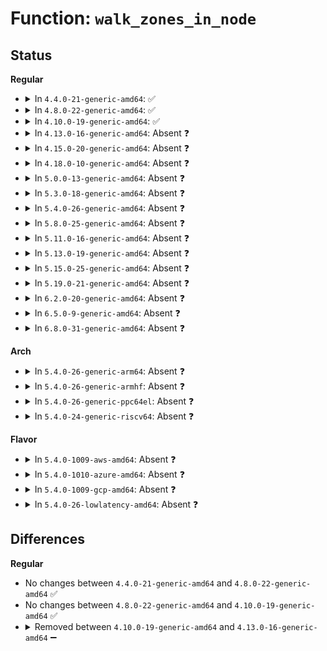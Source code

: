 # Function: <code>walk_zones_in_node</code>

## Status
<b>Regular</b>
<ul>
<li>
<details>
<summary>In <code>4.4.0-21-generic-amd64</code>: ✅</summary>

```c
void walk_zones_in_node(struct seq_file * m, pg_data_t * pgdat, void (*)(struct seq_file *, pg_data_t *, struct zone *) print)
```

```json
{
  "name": "walk_zones_in_node",
  "collision_type": "Unique Static",
  "inline_type": "No",
  "funcs": [
    {
      "addr": 18446744071580599648,
      "name": "walk_zones_in_node",
      "external": false,
      "loc": "mm/vmstat.c:903",
      "file": "mm/vmstat.c",
      "inline": "seen, unknown",
      "caller_inline": [],
      "caller_func": [
        "mm/vmstat.c:frag_show",
        "mm/vmstat.c:zoneinfo_show",
        "mm/vmstat.c:extfrag_show",
        "mm/vmstat.c:unusable_show"
      ]
    }
  ],
  "symbols": [
    {
      "addr": 18446744071580599648,
      "name": "walk_zones_in_node",
      "section": ".text",
      "bind": "STB_LOCAL",
      "size": 140
    }
  ]
}
```
</details>
</li>
<li>
<details>
<summary>In <code>4.8.0-22-generic-amd64</code>: ✅</summary>

```c
void walk_zones_in_node(struct seq_file * m, pg_data_t * pgdat, void (*)(struct seq_file *, pg_data_t *, struct zone *) print)
```

```json
{
  "name": "walk_zones_in_node",
  "collision_type": "Unique Static",
  "inline_type": "No",
  "funcs": [
    {
      "addr": 18446744071580701680,
      "name": "walk_zones_in_node",
      "external": false,
      "loc": "mm/vmstat.c:1123",
      "file": "mm/vmstat.c",
      "inline": "seen, unknown",
      "caller_inline": [],
      "caller_func": [
        "mm/vmstat.c:extfrag_show",
        "mm/vmstat.c:unusable_show",
        "mm/vmstat.c:zoneinfo_show",
        "mm/vmstat.c:frag_show"
      ]
    }
  ],
  "symbols": [
    {
      "addr": 18446744071580701680,
      "name": "walk_zones_in_node",
      "section": ".text",
      "bind": "STB_LOCAL",
      "size": 137
    }
  ]
}
```
</details>
</li>
<li>
<details>
<summary>In <code>4.10.0-19-generic-amd64</code>: ✅</summary>

```c
void walk_zones_in_node(struct seq_file * m, pg_data_t * pgdat, void (*)(struct seq_file *, pg_data_t *, struct zone *) print)
```

```json
{
  "name": "walk_zones_in_node",
  "collision_type": "Unique Static",
  "inline_type": "No",
  "funcs": [
    {
      "addr": 18446744071580767488,
      "name": "walk_zones_in_node",
      "external": false,
      "loc": "mm/vmstat.c:1123",
      "file": "mm/vmstat.c",
      "inline": "seen, unknown",
      "caller_inline": [],
      "caller_func": [
        "mm/vmstat.c:extfrag_show",
        "mm/vmstat.c:unusable_show",
        "mm/vmstat.c:zoneinfo_show",
        "mm/vmstat.c:frag_show"
      ]
    }
  ],
  "symbols": [
    {
      "addr": 18446744071580767488,
      "name": "walk_zones_in_node",
      "section": ".text",
      "bind": "STB_LOCAL",
      "size": 137
    }
  ]
}
```
</details>
</li>
<li>
<details>
<summary>In <code>4.13.0-16-generic-amd64</code>: Absent ❓</summary>

```json
{
  "name": "walk_zones_in_node",
  "collision_type": "Unique Static",
  "inline_type": "Selective",
  "funcs": [
    {
      "addr": 18446744071580808048,
      "name": "walk_zones_in_node",
      "external": false,
      "loc": "mm/vmstat.c:1132",
      "file": "mm/vmstat.c",
      "inline": "not declared, inlined",
      "caller_inline": [],
      "caller_func": [
        "mm/vmstat.c:extfrag_show",
        "mm/vmstat.c:zoneinfo_show",
        "mm/vmstat.c:frag_show"
      ]
    }
  ],
  "symbols": [
    {
      "addr": 18446744071580808048,
      "name": "walk_zones_in_node.constprop.16",
      "section": ".text",
      "bind": "STB_LOCAL",
      "size": 133
    }
  ]
}
```
</details>
</li>
<li>
<details>
<summary>In <code>4.15.0-20-generic-amd64</code>: Absent ❓</summary>

```json
{
  "name": "walk_zones_in_node",
  "collision_type": "Unique Static",
  "inline_type": "Selective",
  "funcs": [
    {
      "addr": 18446744071580897248,
      "name": "walk_zones_in_node",
      "external": false,
      "loc": "mm/vmstat.c:1326",
      "file": "mm/vmstat.c",
      "inline": "not declared, inlined",
      "caller_inline": [],
      "caller_func": [
        "mm/vmstat.c:extfrag_show",
        "mm/vmstat.c:zoneinfo_show",
        "mm/vmstat.c:frag_show"
      ]
    }
  ],
  "symbols": [
    {
      "addr": 18446744071580897248,
      "name": "walk_zones_in_node.constprop.16",
      "section": ".text",
      "bind": "STB_LOCAL",
      "size": 136
    }
  ]
}
```
</details>
</li>
<li>
<details>
<summary>In <code>4.18.0-10-generic-amd64</code>: Absent ❓</summary>

```json
{
  "name": "walk_zones_in_node",
  "collision_type": "Unique Static",
  "inline_type": "Selective",
  "funcs": [
    {
      "addr": 18446744071581033136,
      "name": "walk_zones_in_node",
      "external": false,
      "loc": "mm/vmstat.c:1327",
      "file": "mm/vmstat.c",
      "inline": "not declared, inlined",
      "caller_inline": [],
      "caller_func": [
        "mm/vmstat.c:extfrag_show",
        "mm/vmstat.c:zoneinfo_show",
        "mm/vmstat.c:frag_show"
      ]
    }
  ],
  "symbols": [
    {
      "addr": 18446744071581033136,
      "name": "walk_zones_in_node.constprop.18",
      "section": ".text",
      "bind": "STB_LOCAL",
      "size": 135
    }
  ]
}
```
</details>
</li>
<li>
<details>
<summary>In <code>5.0.0-13-generic-amd64</code>: Absent ❓</summary>

```json
{
  "name": "walk_zones_in_node",
  "collision_type": "Unique Static",
  "inline_type": "Selective",
  "funcs": [
    {
      "addr": 18446744071581110704,
      "name": "walk_zones_in_node",
      "external": false,
      "loc": "mm/vmstat.c:1331",
      "file": "mm/vmstat.c",
      "inline": "not declared, inlined",
      "caller_inline": [],
      "caller_func": [
        "mm/vmstat.c:extfrag_show",
        "mm/vmstat.c:zoneinfo_show",
        "mm/vmstat.c:frag_show"
      ]
    }
  ],
  "symbols": [
    {
      "addr": 18446744071581110704,
      "name": "walk_zones_in_node.constprop.18",
      "section": ".text",
      "bind": "STB_LOCAL",
      "size": 138
    }
  ]
}
```
</details>
</li>
<li>
<details>
<summary>In <code>5.3.0-18-generic-amd64</code>: Absent ❓</summary>

```json
{
  "name": "walk_zones_in_node",
  "collision_type": "Unique Static",
  "inline_type": "Selective",
  "funcs": [
    {
      "addr": 18446744071581175408,
      "name": "walk_zones_in_node",
      "external": false,
      "loc": "mm/vmstat.c:1327",
      "file": "mm/vmstat.c",
      "inline": "not declared, inlined",
      "caller_inline": [],
      "caller_func": [
        "mm/vmstat.c:extfrag_show",
        "mm/vmstat.c:zoneinfo_show",
        "mm/vmstat.c:frag_show"
      ]
    }
  ],
  "symbols": [
    {
      "addr": 18446744071581175408,
      "name": "walk_zones_in_node.constprop.0",
      "section": ".text",
      "bind": "STB_LOCAL",
      "size": 137
    }
  ]
}
```
</details>
</li>
<li>
<details>
<summary>In <code>5.4.0-26-generic-amd64</code>: Absent ❓</summary>

```json
{
  "name": "walk_zones_in_node",
  "collision_type": "Unique Static",
  "inline_type": "Selective",
  "funcs": [
    {
      "addr": 18446744071581233536,
      "name": "walk_zones_in_node",
      "external": false,
      "loc": "mm/vmstat.c:1329",
      "file": "mm/vmstat.c",
      "inline": "not declared, inlined",
      "caller_inline": [],
      "caller_func": [
        "mm/vmstat.c:extfrag_show",
        "mm/vmstat.c:zoneinfo_show",
        "mm/vmstat.c:frag_show"
      ]
    }
  ],
  "symbols": [
    {
      "addr": 18446744071581233536,
      "name": "walk_zones_in_node.constprop.0",
      "section": ".text",
      "bind": "STB_LOCAL",
      "size": 137
    }
  ]
}
```
</details>
</li>
<li>
<details>
<summary>In <code>5.8.0-25-generic-amd64</code>: Absent ❓</summary>

```json
{
  "name": "walk_zones_in_node",
  "collision_type": "Unique Static",
  "inline_type": "Full",
  "funcs": [
    {
      "addr": 18446744071581421813,
      "name": "walk_zones_in_node",
      "external": false,
      "loc": "mm/vmstat.c:1341",
      "file": "mm/vmstat.c",
      "inline": "not declared, inlined",
      "caller_inline": [
        "mm/vmstat.c:extfrag_show",
        "mm/vmstat.c:zoneinfo_show",
        "mm/vmstat.c:frag_show"
      ],
      "caller_func": []
    }
  ],
  "symbols": []
}
```
</details>
</li>
<li>
<details>
<summary>In <code>5.11.0-16-generic-amd64</code>: Absent ❓</summary>

```json
{
  "name": "walk_zones_in_node",
  "collision_type": "Unique Static",
  "inline_type": "Full",
  "funcs": [
    {
      "addr": 18446744071581464800,
      "name": "walk_zones_in_node",
      "external": false,
      "loc": "mm/vmstat.c:1388",
      "file": "mm/vmstat.c",
      "inline": "not declared, inlined",
      "caller_inline": [
        "mm/vmstat.c:extfrag_show",
        "mm/vmstat.c:zoneinfo_show",
        "mm/vmstat.c:frag_show"
      ],
      "caller_func": []
    }
  ],
  "symbols": []
}
```
</details>
</li>
<li>
<details>
<summary>In <code>5.13.0-19-generic-amd64</code>: Absent ❓</summary>

```json
{
  "name": "walk_zones_in_node",
  "collision_type": "Unique Static",
  "inline_type": "Full",
  "funcs": [
    {
      "addr": 18446744071581485312,
      "name": "walk_zones_in_node",
      "external": false,
      "loc": "mm/vmstat.c:1411",
      "file": "mm/vmstat.c",
      "inline": "not declared, inlined",
      "caller_inline": [
        "mm/vmstat.c:extfrag_show",
        "mm/vmstat.c:zoneinfo_show",
        "mm/vmstat.c:frag_show"
      ],
      "caller_func": []
    }
  ],
  "symbols": []
}
```
</details>
</li>
<li>
<details>
<summary>In <code>5.15.0-25-generic-amd64</code>: Absent ❓</summary>

```json
{
  "name": "walk_zones_in_node",
  "collision_type": "Unique Static",
  "inline_type": "Full",
  "funcs": [
    {
      "addr": 18446744071581740560,
      "name": "walk_zones_in_node",
      "external": false,
      "loc": "mm/vmstat.c:1419",
      "file": "mm/vmstat.c",
      "inline": "not declared, inlined",
      "caller_inline": [
        "mm/vmstat.c:extfrag_show",
        "mm/vmstat.c:zoneinfo_show",
        "mm/vmstat.c:frag_show"
      ],
      "caller_func": []
    }
  ],
  "symbols": []
}
```
</details>
</li>
<li>
<details>
<summary>In <code>5.19.0-21-generic-amd64</code>: Absent ❓</summary>

```json
{
  "name": "walk_zones_in_node",
  "collision_type": "Unique Static",
  "inline_type": "Full",
  "funcs": [
    {
      "addr": 18446744071582122192,
      "name": "walk_zones_in_node",
      "external": false,
      "loc": "mm/vmstat.c:1442",
      "file": "mm/vmstat.c",
      "inline": "not declared, inlined",
      "caller_inline": [
        "mm/vmstat.c:extfrag_show",
        "mm/vmstat.c:zoneinfo_show",
        "mm/vmstat.c:frag_show"
      ],
      "caller_func": []
    }
  ],
  "symbols": []
}
```
</details>
</li>
<li>
<details>
<summary>In <code>6.2.0-20-generic-amd64</code>: Absent ❓</summary>

```json
{
  "name": "walk_zones_in_node",
  "collision_type": "Unique Static",
  "inline_type": "Full",
  "funcs": [
    {
      "addr": 18446744071582596560,
      "name": "walk_zones_in_node",
      "external": false,
      "loc": "mm/vmstat.c:1437",
      "file": "mm/vmstat.c",
      "inline": "not declared, inlined",
      "caller_inline": [
        "mm/vmstat.c:extfrag_show",
        "mm/vmstat.c:zoneinfo_show",
        "mm/vmstat.c:frag_show"
      ],
      "caller_func": []
    }
  ],
  "symbols": []
}
```
</details>
</li>
<li>
<details>
<summary>In <code>6.5.0-9-generic-amd64</code>: Absent ❓</summary>

```json
{
  "name": "walk_zones_in_node",
  "collision_type": "Unique Static",
  "inline_type": "Full",
  "funcs": [
    {
      "addr": 18446744071582804176,
      "name": "walk_zones_in_node",
      "external": false,
      "loc": "mm/vmstat.c:1447",
      "file": "mm/vmstat.c",
      "inline": "not declared, inlined",
      "caller_inline": [
        "mm/vmstat.c:extfrag_show",
        "mm/vmstat.c:zoneinfo_show",
        "mm/vmstat.c:frag_show"
      ],
      "caller_func": []
    }
  ],
  "symbols": []
}
```
</details>
</li>
<li>
<details>
<summary>In <code>6.8.0-31-generic-amd64</code>: Absent ❓</summary>

```json
{
  "name": "walk_zones_in_node",
  "collision_type": "Unique Static",
  "inline_type": "Full",
  "funcs": [
    {
      "addr": 18446744071582979056,
      "name": "walk_zones_in_node",
      "external": false,
      "loc": "mm/vmstat.c:1451",
      "file": "mm/vmstat.c",
      "inline": "not declared, inlined",
      "caller_inline": [
        "mm/vmstat.c:extfrag_show",
        "mm/vmstat.c:zoneinfo_show",
        "mm/vmstat.c:frag_show"
      ],
      "caller_func": []
    }
  ],
  "symbols": []
}
```
</details>
</li>
</ul>
<b>Arch</b>
<ul>
<li>
<details>
<summary>In <code>5.4.0-26-generic-arm64</code>: Absent ❓</summary>

```json
{
  "name": "walk_zones_in_node",
  "collision_type": "Unique Static",
  "inline_type": "Selective",
  "funcs": [
    {
      "addr": 18446603336492623608,
      "name": "walk_zones_in_node",
      "external": false,
      "loc": "mm/vmstat.c:1329",
      "file": "mm/vmstat.c",
      "inline": "not declared, inlined",
      "caller_inline": [],
      "caller_func": [
        "mm/vmstat.c:extfrag_show",
        "mm/vmstat.c:zoneinfo_show",
        "mm/vmstat.c:frag_show"
      ]
    }
  ],
  "symbols": [
    {
      "addr": 18446603336492623608,
      "name": "walk_zones_in_node.constprop.0",
      "section": ".text",
      "bind": "STB_LOCAL",
      "size": 244
    }
  ]
}
```
</details>
</li>
<li>
<details>
<summary>In <code>5.4.0-26-generic-armhf</code>: Absent ❓</summary>

```json
{
  "name": "walk_zones_in_node",
  "collision_type": "Unique Static",
  "inline_type": "Selective",
  "funcs": [
    {
      "addr": 3226473340,
      "name": "walk_zones_in_node",
      "external": false,
      "loc": "mm/vmstat.c:1329",
      "file": "mm/vmstat.c",
      "inline": "not declared, inlined",
      "caller_inline": [],
      "caller_func": [
        "mm/vmstat.c:extfrag_show",
        "mm/vmstat.c:zoneinfo_show",
        "mm/vmstat.c:frag_show"
      ]
    }
  ],
  "symbols": [
    {
      "addr": 3226473340,
      "name": "walk_zones_in_node.constprop.0",
      "section": ".text",
      "bind": "STB_LOCAL",
      "size": 124
    }
  ]
}
```
</details>
</li>
<li>
<details>
<summary>In <code>5.4.0-26-generic-ppc64el</code>: Absent ❓</summary>

```json
{
  "name": "walk_zones_in_node",
  "collision_type": "Unique Static",
  "inline_type": "Selective",
  "funcs": [
    {
      "addr": 13835058055285944144,
      "name": "walk_zones_in_node",
      "external": false,
      "loc": "mm/vmstat.c:1329",
      "file": "mm/vmstat.c",
      "inline": "not declared, inlined",
      "caller_inline": [],
      "caller_func": [
        "mm/vmstat.c:extfrag_show",
        "mm/vmstat.c:zoneinfo_show",
        "mm/vmstat.c:frag_show"
      ]
    }
  ],
  "symbols": [
    {
      "addr": 13835058055285944144,
      "name": "walk_zones_in_node.constprop.0",
      "section": ".text",
      "bind": "STB_LOCAL",
      "size": 240
    }
  ]
}
```
</details>
</li>
<li>
<details>
<summary>In <code>5.4.0-24-generic-riscv64</code>: Absent ❓</summary>

```json
{
  "name": "walk_zones_in_node",
  "collision_type": "Unique Static",
  "inline_type": "Selective",
  "funcs": [
    {
      "addr": 18446743936272648690,
      "name": "walk_zones_in_node",
      "external": false,
      "loc": "mm/vmstat.c:1329",
      "file": "mm/vmstat.c",
      "inline": "not declared, inlined",
      "caller_inline": [],
      "caller_func": [
        "mm/vmstat.c:extfrag_show",
        "mm/vmstat.c:zoneinfo_show",
        "mm/vmstat.c:frag_show"
      ]
    }
  ],
  "symbols": [
    {
      "addr": 18446743936272648690,
      "name": "walk_zones_in_node.constprop.0",
      "section": ".text",
      "bind": "STB_LOCAL",
      "size": 130
    }
  ]
}
```
</details>
</li>
</ul>
<b>Flavor</b>
<ul>
<li>
<details>
<summary>In <code>5.4.0-1009-aws-amd64</code>: Absent ❓</summary>

```json
{
  "name": "walk_zones_in_node",
  "collision_type": "Unique Static",
  "inline_type": "Selective",
  "funcs": [
    {
      "addr": 18446744071581202384,
      "name": "walk_zones_in_node",
      "external": false,
      "loc": "mm/vmstat.c:1329",
      "file": "mm/vmstat.c",
      "inline": "not declared, inlined",
      "caller_inline": [],
      "caller_func": [
        "mm/vmstat.c:extfrag_show",
        "mm/vmstat.c:zoneinfo_show",
        "mm/vmstat.c:frag_show"
      ]
    }
  ],
  "symbols": [
    {
      "addr": 18446744071581202384,
      "name": "walk_zones_in_node.constprop.0",
      "section": ".text",
      "bind": "STB_LOCAL",
      "size": 137
    }
  ]
}
```
</details>
</li>
<li>
<details>
<summary>In <code>5.4.0-1010-azure-amd64</code>: Absent ❓</summary>

```json
{
  "name": "walk_zones_in_node",
  "collision_type": "Unique Static",
  "inline_type": "Selective",
  "funcs": [
    {
      "addr": 18446744071581149136,
      "name": "walk_zones_in_node",
      "external": false,
      "loc": "mm/vmstat.c:1329",
      "file": "mm/vmstat.c",
      "inline": "not declared, inlined",
      "caller_inline": [],
      "caller_func": [
        "mm/vmstat.c:extfrag_show",
        "mm/vmstat.c:zoneinfo_show",
        "mm/vmstat.c:frag_show"
      ]
    }
  ],
  "symbols": [
    {
      "addr": 18446744071581149136,
      "name": "walk_zones_in_node.constprop.0",
      "section": ".text",
      "bind": "STB_LOCAL",
      "size": 137
    }
  ]
}
```
</details>
</li>
<li>
<details>
<summary>In <code>5.4.0-1009-gcp-amd64</code>: Absent ❓</summary>

```json
{
  "name": "walk_zones_in_node",
  "collision_type": "Unique Static",
  "inline_type": "Selective",
  "funcs": [
    {
      "addr": 18446744071581193584,
      "name": "walk_zones_in_node",
      "external": false,
      "loc": "mm/vmstat.c:1329",
      "file": "mm/vmstat.c",
      "inline": "not declared, inlined",
      "caller_inline": [],
      "caller_func": [
        "mm/vmstat.c:extfrag_show",
        "mm/vmstat.c:zoneinfo_show",
        "mm/vmstat.c:frag_show"
      ]
    }
  ],
  "symbols": [
    {
      "addr": 18446744071581193584,
      "name": "walk_zones_in_node.constprop.0",
      "section": ".text",
      "bind": "STB_LOCAL",
      "size": 137
    }
  ]
}
```
</details>
</li>
<li>
<details>
<summary>In <code>5.4.0-26-lowlatency-amd64</code>: Absent ❓</summary>

```json
{
  "name": "walk_zones_in_node",
  "collision_type": "Unique Static",
  "inline_type": "Selective",
  "funcs": [
    {
      "addr": 18446744071581256864,
      "name": "walk_zones_in_node",
      "external": false,
      "loc": "mm/vmstat.c:1329",
      "file": "mm/vmstat.c",
      "inline": "not declared, inlined",
      "caller_inline": [],
      "caller_func": [
        "mm/vmstat.c:extfrag_show",
        "mm/vmstat.c:zoneinfo_show",
        "mm/vmstat.c:frag_show"
      ]
    }
  ],
  "symbols": [
    {
      "addr": 18446744071581256864,
      "name": "walk_zones_in_node.constprop.0",
      "section": ".text",
      "bind": "STB_LOCAL",
      "size": 137
    }
  ]
}
```
</details>
</li>
</ul>

## Differences
<b>Regular</b>
<ul>
<li>
No changes between <code>4.4.0-21-generic-amd64</code> and <code>4.8.0-22-generic-amd64</code> ✅
</li>
<li>
No changes between <code>4.8.0-22-generic-amd64</code> and <code>4.10.0-19-generic-amd64</code> ✅
</li>
<li>
<details>
<summary>Removed between <code>4.10.0-19-generic-amd64</code> and <code>4.13.0-16-generic-amd64</code> ➖</summary>

```c
void walk_zones_in_node(struct seq_file * m, pg_data_t * pgdat, void (*)(struct seq_file *, pg_data_t *, struct zone *) print)
```
</details>
</li>
</ul>

